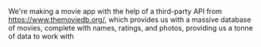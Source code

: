 We're making a movie app with the help of a third-party API from https://www.themoviedb.org/, 
which provides us with a massive database of movies, complete with names, ratings, and photos, providing us a tonne of data to work with
